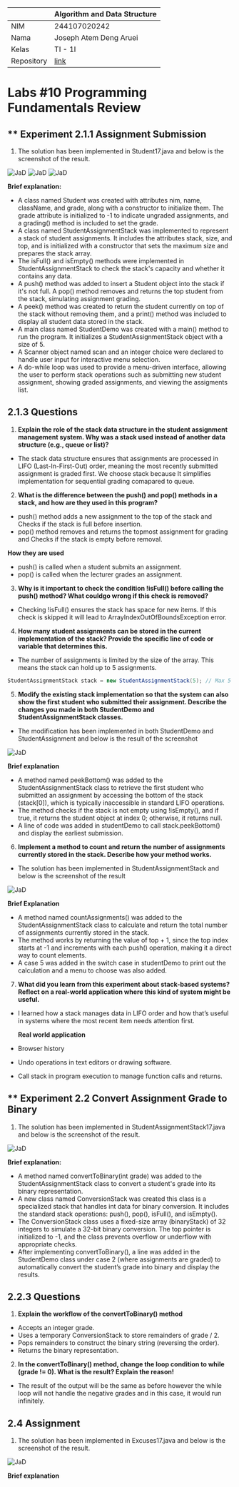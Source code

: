 |  | Algorithm and Data Structure |
|--|--|
| NIM | 244107020242 |
| Nama | Joseph Atem Deng Aruei |
| Kelas | TI - 1I |
| Repository | [link](https://github.com/JosephAt10/Semester-Two) |

# Labs #10 Programming Fundamentals Review

## ** Experiment 2.1.1 Assignment Submission

1. The solution has been implemented in Student17.java and below is the screenshot of the result.

![JaD](photos/1.png)
![JaD](photos/2.png)
![JaD](photos/3.png)

**Brief explanation:**
- A class named Student was created with attributes nim, name, className, and grade, along with a constructor to initialize them. The grade attribute is initialized to -1 to indicate ungraded assignments, and a grading() method is included to set the grade.
- A class named StudentAssignmentStack was implemented to represent a stack of student assignments. It includes the attributes stack, size, and top, and is initialized with a constructor that sets the maximum size and prepares the stack array.
- The isFull() and isEmpty() methods were implemented in StudentAssignmentStack to check the stack's capacity and whether it contains any data.
- A push() method was added to insert a Student object into the stack if it's not full. A pop() method removes and returns the top student from the stack, simulating assignment grading.
- A peek() method was created to return the student currently on top of the stack without removing them, and a print() method was included to display all student data stored in the stack.
- A main class named StudentDemo was created with a main() method to run the program. It initializes a StudentAssignmentStack object with a size of 5.
- A Scanner object named scan and an integer choice were declared to handle user input for interactive menu selection.
- A do-while loop was used to provide a menu-driven interface, allowing the user to perform stack operations such as submitting new student assignment, showing graded assignments, and viewing the assigments list.


## **2.1.3 Questions**
1. **Explain the role of the stack data structure in the student assignment management system. Why was a stack used instead of another data structure (e.g., queue or list)?**
- The stack data structure ensures that assignments are processed in LIFO (Last-In-First-Out) order, meaning the most recently submitted assignment is graded first. We choose stack because It simplifies implementation for sequential grading comapared to queue.
2. **What is the difference between the push() and pop() methods in a stack, and how are they used in this program?**
- push() method adds a new assignment to the top of the stack and Checks if the stack is full before insertion.
- pop() method removes and returns the topmost assignment for grading and Checks if the stack is empty before removal.

**How they are used**
- push() is called when a student submits an assignment.
- pop() is called when the lecturer grades an assignment.
3. **Why is it important to check the condition !isFull() before calling the push() method? What couldgo wrong if this check is removed?**
- Checking !isFull() ensures the stack has space for new items.
If this check is skipped it will lead to ArrayIndexOutOfBoundsException error.
4. **How many student assignments can be stored in the current implementation of the stack? Provide the specific line of code or variable that determines this.**
- The number of assignments is limited by the size of the array. This means the stack can hold up to 5 assignments.
```java
StudentAssignmentStack stack = new StudentAssignmentStack(5); // Max 5 assignments
```
5. **Modify the existing stack implementation so that the system can also show the first student who submitted their assignment. Describe the changes you made in both StudentDemo and StudentAssignmentStack classes.**

- The modification has been implemented in both StudentDemo and StudentAssignment and below is the result of the screenshot

![JaD](photos/5.png)

**Brief explanation**
- A method named peekBottom() was added to the StudentAssignmentStack class to retrieve the first student who submitted an assignment by accessing the bottom of the stack (stack[0]), which is typically inaccessible in standard LIFO operations.
- The method checks if the stack is not empty using !isEmpty(), and if true, it returns the student object at index 0; otherwise, it returns null. 
- A line of code was added in studentDemo to call stack.peekBottom() and display the earliest submission. 
6. **Implement a method to count and return the number of assignments currently stored in the stack. Describe how your method works.**

- The solution has been implemented in StudentAssignmentStack and below is the screenshot of the result

![JaD](photos/6.png)

**Brief Explanation**
- A method named countAssignments() was added to the StudentAssignmentStack class to calculate and return the total number of assignments currently stored in the stack.
- The method works by returning the value of top + 1, since the top index starts at -1 and increments with each push() operation, making it a direct way to count elements.
- A case 5 was added in the switch case in studentDemo to print out the calculation and a menu to choose was also added.
7. **What did you learn from this experiment about stack-based systems? Reflect on a real-world application where this kind of system might be useful.**
- I learned how a stack manages data in LIFO order and how that’s useful in systems where the most recent item needs attention first.

    **Real world application**
- Browser history
- Undo operations in text editors or drawing software.
- Call stack in program execution to manage function calls and returns.


## ** Experiment 2.2 Convert Assignment Grade to Binary

1. The solution has been implemented in StudentAssignmentStack17.java and below is the screenshot of the result.

![JaD](photos/4.png)

**Brief explanation:**
- A method named convertToBinary(int grade) was added to the StudentAssignmentStack class to convert a student's grade into its binary representation.
- A new class named ConversionStack was created this class is a specialized stack that handles int data for binary conversion. It includes the standard stack operations: push(), pop(), isFull(), and isEmpty().
- The ConversionStack class uses a fixed-size array (binaryStack) of 32 integers to simulate a 32-bit binary conversion. The top pointer is initialized to -1, and the class prevents overflow or underflow with appropriate checks.
- After implementing convertToBinary(), a line was added in the StudentDemo class under case 2 (where assignments are graded) to automatically convert the student’s grade into binary and display the results.


## **2.2.3 Questions**
1. **Explain the workflow of the convertToBinary() method**
- Accepts an integer grade.
- Uses a temporary ConversionStack to store remainders of grade / 2.
- Pops remainders to construct the binary string (reversing the order).
- Returns the binary representation.
2. **In the convertToBinary() method, change the loop condition to while (grade != 0). What is the result? Explain the reason!**
- The result of the output will be the same as before however the while loop will not handle the negative grades and in this case, it would run infinitely.


## **2.4 Assignment**

1. The solution has been implemented in Excuses17.java and below is the screenshot of the result.

![JaD](photos/4.png)

**Brief explanation**